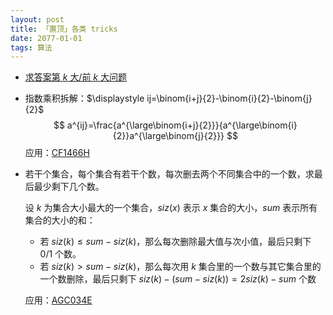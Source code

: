```yaml
---
layout: post
title: 「置顶」各类 tricks
date: 2077-01-01
tags: 算法
---
```


- [求答案第 $k$ 大/前 $k$ 大问题](https://apjifengc.github.io/2022/08/17/kthmax-trick.html)

- 指数乘积拆解：$\displaystyle ij=\binom{i+j}{2}-\binom{i}{2}-\binom{j}{2}$  
  $$
  a^{ij}=\frac{a^{\large\binom{i+j}{2}}}{a^{\large\binom{i}{2}}a^{\large\binom{j}{2}}}
  $$
  应用：[CF1466H](https://www.luogu.com.cn/problem/CF1466H)

- 若干个集合，每个集合有若干个数，每次删去两个不同集合中的一个数，求最后最少剩下几个数。  

  设 $k$ 为集合大小最大的一个集合，$siz(x)$ 表示 $x$ 集合的大小，$sum$ 表示所有集合的大小的和：

  - 若 $siz(k) \le sum - siz(k)$，那么每次删除最大值与次小值，最后只剩下 $0/1$ 个数。
  - 若 $siz(k) > sum - siz(k)$，那么每次用 $k$ 集合里的一个数与其它集合里的一个数删除，最后只剩下 $siz(k) - (sum - siz(k)) = 2siz(k) - sum$ 个数

  应用：[AGC034E](https://www.luogu.com.cn/problem/solution/AT4995)
